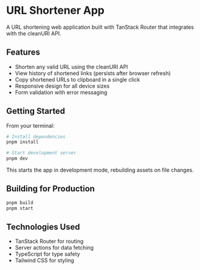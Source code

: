# URL Shortener App

A URL shortening web application built with TanStack Router that integrates with the cleanURI API.

## Features

- Shorten any valid URL using the cleanURI API
- View history of shortened links (persists after browser refresh)
- Copy shortened URLs to clipboard in a single click
- Responsive design for all device sizes
- Form validation with error messaging

## Getting Started

From your terminal:

```sh
# Install dependencies
pnpm install

# Start development server
pnpm dev
```

This starts the app in development mode, rebuilding assets on file changes.

## Building for Production

```sh
pnpm build
pnpm start
```

## Technologies Used

- TanStack Router for routing
- Server actions for data fetching
- TypeScript for type safety
- Tailwind CSS for styling
